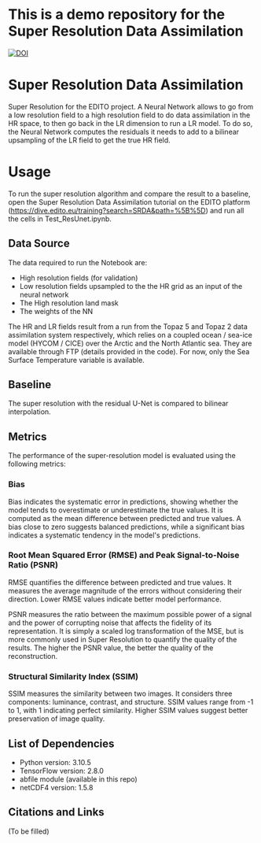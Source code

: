 # This is a demo repository for the Super Resolution Data Assimilation 

[![DOI](https://zenodo.org/badge/879770236.svg)](https://doi.org/10.5281/zenodo.14002682)

# Super Resolution Data Assimilation 

Super Resolution for the EDITO project.
A Neural Network allows to go from a low resolution field to a high resolution field to do data assimilation in the HR space, to then go back
in the LR dimension to run a LR model.
To do so, the Neural Network computes the residuals it needs to add to a bilinear upsampling of the LR field to get the true HR field.

# Usage

To run the super resolution algorithm and compare the result to a baseline, open the Super Resolution Data Assimilation tutorial on the EDITO platform (https://dive.edito.eu/training?search=SRDA&path=%5B%5D) and run all the cells in Test_ResUnet.ipynb.

## Data Source

The data required to run the Notebook are:

- High resolution fields (for validation)
- Low resolution fields upsampled to the the HR grid as an input of the neural network
- The High resolution land mask
- The weights of the NN

The HR and LR fields result from a run from the Topaz 5 and Topaz 2 data assimilation system respectively, which relies on a coupled ocean / sea-ice model (HYCOM / CICE) over the Arctic and the North Atlantic sea.
They are available through FTP (details provided in the code). For now, only the Sea Surface Temperature variable is available.

## Baseline

The super resolution with the residual U-Net is compared to bilinear interpolation.

## Metrics

The performance of the super-resolution model is evaluated using the following metrics:

### Bias
Bias indicates the systematic error in predictions, showing whether the model tends to overestimate or underestimate the true values. It is computed as the mean difference between predicted and true values. A bias close to zero suggests balanced predictions, while a significant bias indicates a systematic tendency in the model's predictions.

### Root Mean Squared Error (RMSE) and Peak Signal-to-Noise Ratio (PSNR) 
RMSE quantifies the difference between predicted and true values. It measures the average magnitude of the errors without considering their direction. Lower RMSE values indicate better model performance.

PSNR measures the ratio between the maximum possible power of a signal and the power of corrupting noise that affects the fidelity of its representation. It is simply a scaled log transformation of the MSE, but
is more commonly used in Super Resolution to quantify the quality of the results. The higher the PSNR value, the better the quality of the reconstruction.

### Structural Similarity Index (SSIM)
SSIM measures the similarity between two images. It considers three components: luminance, contrast, and structure. SSIM values range from -1 to 1, with 1 indicating perfect similarity. Higher SSIM values suggest better preservation of image quality.

## List of Dependencies
- Python version: 3.10.5
- TensorFlow version: 2.8.0
- abfile module (available in this repo)
- netCDF4 version: 1.5.8

## Citations and Links
(To be filled)
